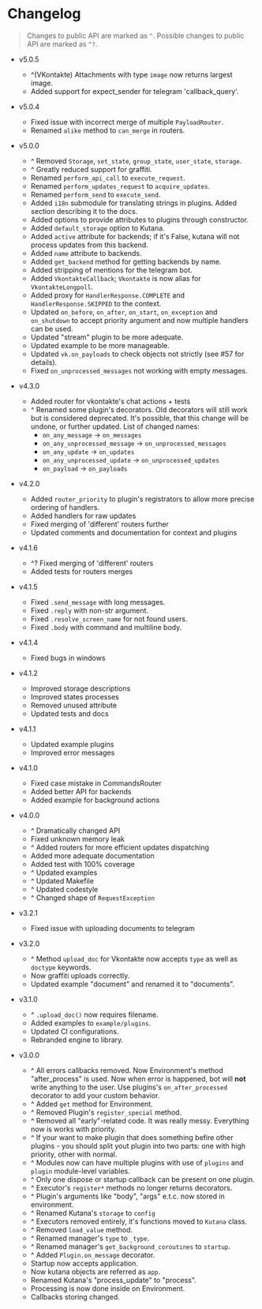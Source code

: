 # Changelog

> Changes to public API are marked as `^`. Possible changes
> to public API are marked as `^?`.

- v5.0.5
  - ^(VKontakte) Attachments with type `image` now returns largest image.
  - Added support for expect_sender for telegram 'callback_query'.

- v5.0.4
  - Fixed issue with incorrect merge of multiple `PayloadRouter`.
  - Renamed `alike` method to `can_merge` in routers.

- v5.0.0
  - ^ Removed `Storage`, `set_state`, `group_state`, `user_state`,
      `storage`.
  - ^ Greatly reduced support for graffiti.
  - Renamed `perform_api_call` to `execute_request`.
  - Renamed `perform_updates_request` to `acquire_updates`.
  - Renamed `perform_send` to `execute_send`.
  - Added `i18n` submodule for translating strings in
      plugins. Added section describing it to the docs.
  - Added options to provide attributes to plugins through
      constructor.
  - Added `default_storage` option to Kutana.
  - Added `active` attribute for backends; if it's False,
      kutana will not process updates from this backend.
  - Added `name` attribute to backends.
  - Added `get_backend` method for getting backends by name.
  - Added stripping of mentions for the telegram bot.
  - Added `VkontakteCallback`; `Vkontakte` is now
      alias for `VkontakteLongpoll`.
  - Added proxy for `HandlerResponse.COMPLETE` and `HandlerResponse.SKIPPED`
      to the context.
  - Updated `on_before`, `on_after`, `on_start`, `on_exception` and
      `on_shutdown` to accept priority argument and now multiple
      handlers can be used.
  - Updated "stream" plugin to be more adequate.
  - Updated example to be more manageable.
  - Updated `vk.on_payloads` to check objects not strictly (see #57
      for details).
  - Fixed `on_unprocessed_messages` not working with empty
      messages.

- v4.3.0
  - Added router for vkontakte's chat actions + tests
  - ^ Renamed some plugin's decorators. Old decorators will
      still work but is considered deprecated. It's possible,
      that this change will be undone, or further updated. List
      of changed names:
    - `on_any_message` -> `on_messages`
    - `on_any_unprocessed_message` -> `on_unprocessed_messages`
    - `on_any_update` -> `on_updates`
    - `on_any_unprocessed_update` -> `on_unprocessed_updates`
    - `on_payload` -> `on_payloads`

- v4.2.0
  - Added `router_priority` to plugin's registrators to allow more precise
      ordering of handlers.
  - Added handlers for raw updates
  - Fixed merging of 'different' routers further
  - Updated comments and documentation for context and plugins

- v4.1.6
  - ^? Fixed merging of 'different' routers
  - Added tests for routers merges

- v4.1.5
  - Fixed `.send_message` with long messages.
  - Fixed `.reply` with non-str argument.
  - Fixed `.resolve_screen_name` for not found users.
  - Fixed `.body` with command and multiline body.

- v4.1.4
  - Fixed bugs in windows

- v4.1.2
  - Improved storage descriptions
  - Improved states processes
  - Removed unused attribute
  - Updated tests and docs

- v4.1.1
  - Updated example plugins
  - Improved error messages

- v4.1.0
  - Fixed case mistake in CommandsRouter
  - Added better API for backends
  - Added example for background actions

- v4.0.0
  - ^ Dramatically changed API
  - Fixed unknown memory leak
  - ^ Added routers for more efficient updates dispatching
  - Added more adequate documentation
  - Added test with 100% coverage
  - ^ Updated examples
  - ^ Updated Makefile
  - ^ Updated codestyle
  - ^ Changed shape of `RequestException`

- v3.2.1
  - Fixed issue with uploading documents to telegram

- v3.2.0
  - ^ Method `upload_doc` for Vkontakte now accepts `type` as
    well as `doctype` keywords.
  - Now graffiti uploads correctly.
  - Updated example "document" and renamed it to "documents".

- v3.1.0
  - ^ `.upload_doc()` now requires filename.
  - Added examples to `example/plugins`.
  - Updated CI configurations.
  - Rebranded engine to library.

- v3.0.0
  - ^ All errors callbacks removed. Now Environment's method "after_process"
    is used. Now when error is happened, bot will **not** write anything to
    the user. Use plugins's `on_after_processed` decorator to add your custom
    behavior.
  - ^ Added `get` method for Environment.
  - ^ Removed Plugin's `register_special` method.
  - ^ Removed all "early"-related code. It was really messy. Everything now
    is works with priority.
  - ^ If your want to make plugin that does something befire other plugins -
    you should split yout plugin into two parts: one with high priority,
    other with normal.
  - ^ Modules now can have multiple plugins with use of `plugins` and `plugin`
    module-level variables.
  - ^ Only one dispose or startup callback can be present on one plugin.
  - ^ Executor's `register*` methods no longer returns decorators.
  - ^ Plugin's arguments like "body", "args" e.t.c. now stored in environment.
  - ^ Renamed Kutana's `storage` to `config`
  - ^ Executors removed entirely, it's functions moved to `Kutana` class.
  - ^ Removed `load_value` method.
  - ^ Renamed manager's `type` to `_type`.
  - ^ Renamed manager's `get_background_coroutines` to `startup`.
  - ^ Added `Plugin.on_message` decorator.
  - Startup now accepts application.
  - Now kutana objects are referred as `app`.
  - Renamed Kutana's "process_update" to "process".
  - Processing is now done inside on Environment.
  - Callbacks storing changed.
